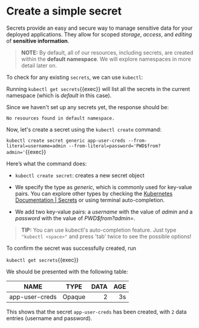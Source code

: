 # Create a simple secret


Secrets provide an easy and secure way to manage sensitive data for your deployed applications. They allow for scoped *storage*, *access*, and *editing* of **sensitive information**.

>**NOTE:** By default, all of our resources, including secrets, are created within the **default namespace**. We will explore namespaces in more detail later on.

To check for any existing `secrets`, we can use `kubectl`:

Running `kubectl get secrets`{{exec}} will list all the secrets in the current namespace (which is *default* in this case).

Since we haven't set up any secrets yet, the response should be: 

```
No resources found in default namespace.
```

Now, let's create a secret using the `kubectl create` command:

`kubectl create secret generic app-user-creds --from-literal=username=admin --from-literal=password='PWD$from?admin='`{{exec}}

Here’s what the command does:

* `kubectl create secret`: creates a new secret object

* We specify the type as *generic*, which is commonly used for key-value pairs. You can explore other types by checking the [Kubernetes Documentation | Secrets](https://kubernetes.io/docs/concepts/configuration/secret/) or using terminal auto-completion.

* We add two key-value pairs: a *username* with the value of *admin* and a *password* with the value of *PWD$from?admin=*.

> **TIP:** You can use kubectl's auto-completion feature. Just type `"kubectl <space>"` and press 'tab' twice to see the possible options!

To confirm the secret was successfully created, run

`kubectl get secrets`{{exec}}

We should be presented with the following table:

| NAME            |     TYPE    | DATA  | AGE  | 
| --------------- |:-----------:| -----:| ----:|
| app-user-creds  |  Opaque     |  2    | 3s   |

This shows that the secret `app-user-creds` has been created, with `2` data entries (username and password).